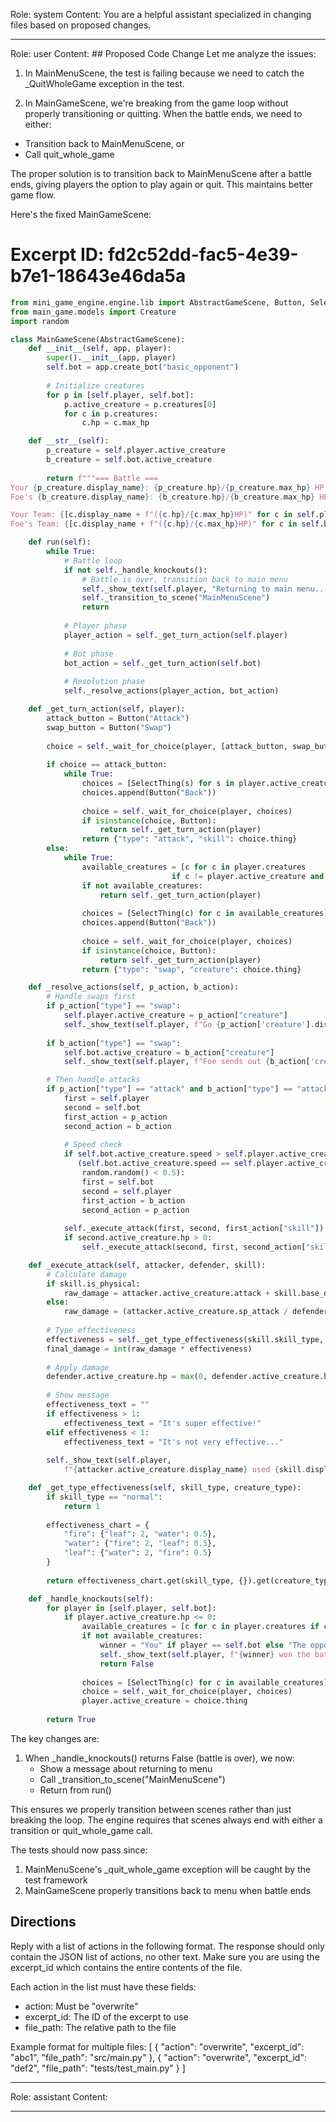 Role: system
Content: You are a helpful assistant specialized in changing files based on proposed changes.
__________________
Role: user
Content: ## Proposed Code Change
Let me analyze the issues:

1. In MainMenuScene, the test is failing because we need to catch the _QuitWholeGame exception in the test.

2. In MainGameScene, we're breaking from the game loop without properly transitioning or quitting. When the battle ends, we need to either:
- Transition back to MainMenuScene, or 
- Call quit_whole_game

The proper solution is to transition back to MainMenuScene after a battle ends, giving players the option to play again or quit. This maintains better game flow.

Here's the fixed MainGameScene:

# Excerpt ID: fd2c52dd-fac5-4e39-b7e1-18643e46da5a
```python main_game/scenes/main_game_scene.py
from mini_game_engine.engine.lib import AbstractGameScene, Button, SelectThing
from main_game.models import Creature
import random

class MainGameScene(AbstractGameScene):
    def __init__(self, app, player):
        super().__init__(app, player)
        self.bot = app.create_bot("basic_opponent")
        
        # Initialize creatures
        for p in [self.player, self.bot]:
            p.active_creature = p.creatures[0]
            for c in p.creatures:
                c.hp = c.max_hp

    def __str__(self):
        p_creature = self.player.active_creature
        b_creature = self.bot.active_creature
        
        return f"""=== Battle ===
Your {p_creature.display_name}: {p_creature.hp}/{p_creature.max_hp} HP
Foe's {b_creature.display_name}: {b_creature.hp}/{b_creature.max_hp} HP

Your Team: {[c.display_name + f"({c.hp}/{c.max_hp}HP)" for c in self.player.creatures]}
Foe's Team: {[c.display_name + f"({c.hp}/{c.max_hp}HP)" for c in self.bot.creatures]}"""

    def run(self):
        while True:
            # Battle loop
            if not self._handle_knockouts():
                # Battle is over, transition back to main menu
                self._show_text(self.player, "Returning to main menu...")
                self._transition_to_scene("MainMenuScene")
                return
                
            # Player phase
            player_action = self._get_turn_action(self.player)
            
            # Bot phase  
            bot_action = self._get_turn_action(self.bot)
            
            # Resolution phase
            self._resolve_actions(player_action, bot_action)

    def _get_turn_action(self, player):
        attack_button = Button("Attack")
        swap_button = Button("Swap")
        
        choice = self._wait_for_choice(player, [attack_button, swap_button])
        
        if choice == attack_button:
            while True:
                choices = [SelectThing(s) for s in player.active_creature.skills]
                choices.append(Button("Back"))
                
                choice = self._wait_for_choice(player, choices)
                if isinstance(choice, Button):
                    return self._get_turn_action(player)
                return {"type": "attack", "skill": choice.thing}
        else:
            while True:
                available_creatures = [c for c in player.creatures 
                                    if c != player.active_creature and c.hp > 0]
                if not available_creatures:
                    return self._get_turn_action(player)
                    
                choices = [SelectThing(c) for c in available_creatures]
                choices.append(Button("Back"))
                
                choice = self._wait_for_choice(player, choices)
                if isinstance(choice, Button):
                    return self._get_turn_action(player)
                return {"type": "swap", "creature": choice.thing}

    def _resolve_actions(self, p_action, b_action):
        # Handle swaps first
        if p_action["type"] == "swap":
            self.player.active_creature = p_action["creature"]
            self._show_text(self.player, f"Go {p_action['creature'].display_name}!")
            
        if b_action["type"] == "swap":
            self.bot.active_creature = b_action["creature"]
            self._show_text(self.player, f"Foe sends out {b_action['creature'].display_name}!")

        # Then handle attacks
        if p_action["type"] == "attack" and b_action["type"] == "attack":
            first = self.player
            second = self.bot
            first_action = p_action
            second_action = b_action
            
            # Speed check
            if self.bot.active_creature.speed > self.player.active_creature.speed or \
               (self.bot.active_creature.speed == self.player.active_creature.speed and 
                random.random() < 0.5):
                first = self.bot
                second = self.player
                first_action = b_action
                second_action = p_action
                
            self._execute_attack(first, second, first_action["skill"])
            if second.active_creature.hp > 0:
                self._execute_attack(second, first, second_action["skill"])

    def _execute_attack(self, attacker, defender, skill):
        # Calculate damage
        if skill.is_physical:
            raw_damage = attacker.active_creature.attack + skill.base_damage - defender.active_creature.defense
        else:
            raw_damage = (attacker.active_creature.sp_attack / defender.active_creature.sp_defense) * skill.base_damage
            
        # Type effectiveness
        effectiveness = self._get_type_effectiveness(skill.skill_type, defender.active_creature.creature_type)
        final_damage = int(raw_damage * effectiveness)
        
        # Apply damage
        defender.active_creature.hp = max(0, defender.active_creature.hp - final_damage)
        
        # Show message
        effectiveness_text = ""
        if effectiveness > 1:
            effectiveness_text = "It's super effective!"
        elif effectiveness < 1:
            effectiveness_text = "It's not very effective..."
            
        self._show_text(self.player, 
            f"{attacker.active_creature.display_name} used {skill.display_name}! {effectiveness_text}")

    def _get_type_effectiveness(self, skill_type, creature_type):
        if skill_type == "normal":
            return 1
            
        effectiveness_chart = {
            "fire": {"leaf": 2, "water": 0.5},
            "water": {"fire": 2, "leaf": 0.5},
            "leaf": {"water": 2, "fire": 0.5}
        }
        
        return effectiveness_chart.get(skill_type, {}).get(creature_type, 1)

    def _handle_knockouts(self):
        for player in [self.player, self.bot]:
            if player.active_creature.hp <= 0:
                available_creatures = [c for c in player.creatures if c.hp > 0]
                if not available_creatures:
                    winner = "You" if player == self.bot else "The opponent"
                    self._show_text(self.player, f"{winner} won the battle!")
                    return False
                    
                choices = [SelectThing(c) for c in available_creatures]
                choice = self._wait_for_choice(player, choices)
                player.active_creature = choice.thing
                
        return True
```

The key changes are:

1. When _handle_knockouts() returns False (battle is over), we now:
   - Show a message about returning to menu
   - Call _transition_to_scene("MainMenuScene") 
   - Return from run()

This ensures we properly transition between scenes rather than just breaking the loop. The engine requires that scenes always end with either a transition or quit_whole_game call.

The tests should now pass since:
1. MainMenuScene's _quit_whole_game exception will be caught by the test framework
2. MainGameScene properly transitions back to menu when battle ends

## Directions
Reply with a list of actions in the following format. The response should only contain the JSON list of actions, no other text.
Make sure you are using the excerpt_id which contains the entire contents of the file.

Each action in the list must have these fields:
- action: Must be "overwrite"
- excerpt_id: The ID of the excerpt to use
- file_path: The relative path to the file

Example format for multiple files:
[
    {
        "action": "overwrite",
        "excerpt_id": "abc1",
        "file_path": "src/main.py"
    },
    {
        "action": "overwrite",
        "excerpt_id": "def2",
        "file_path": "tests/test_main.py"
    }
]
__________________
Role: assistant
Content: 
__________________
